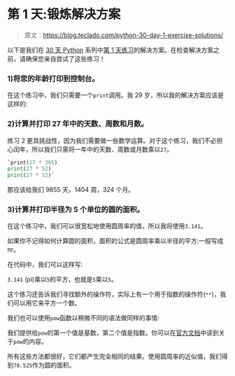 # 第 1 天:锻炼解决方案

> 原文：<https://blog.teclado.com/python-30-day-1-exercise-solutions/>

以下是我们在 [30 天 Python](https://blog.teclado.com/30-days-of-python/) 系列中[第 1 天练习](/30-days-of-python/python-30-day-1-numbers-printing/)的解决方案。在检查解决方案之前，请确保您亲自尝试了这些练习！

### 1)将您的年龄打印到控制台。

在这个练习中，我们只需要一个`print`调用。我 29 岁，所以我的解决方案应该是这样的:

### 2)计算并打印 27 年中的天数、周数和月数。

练习 2 更具挑战性，因为我们需要做一些数学运算。对于这个练习，我们不必担心闰年，所以我们只需将一年中的天数、周数或月数乘以`27`。

```py
`print(27 * 365)
print(27 * 52)
print(27 * 12)` 
```

那应该给我们 9855 天，1404 周，324 个月。

### 3)计算并打印半径为 5 个单位的圆的面积。

在这个练习中，我们可以很宽松地使用圆周率的值，所以我将使用`3.141`。

如果你不记得如何计算圆的面积，面积的公式是圆周率乘以半径的平方:一般写成πr。

在代码中，我们可以这样写:

`3.141` (pi)乘以`5`的平方，也就是`5`乘以`5`。

这个练习还告诉我们寻找额外的操作符，实际上有一个用于指数的操作符(`**`)，我们可以用它来平方一个数。

我们也可以使用`pow`函数以稍微不同的语法做同样的事情:

我们提供给`pow`的第一个值是基数，第二个值是指数。你可以在[官方文档](https://docs.python.org/3.8/library/functions.html#pow)中读到关于`pow`的内容。

所有这些方法都很好，它们都产生完全相同的结果。使用圆周率的近似值，我们得到`78.525`作为圆的面积。